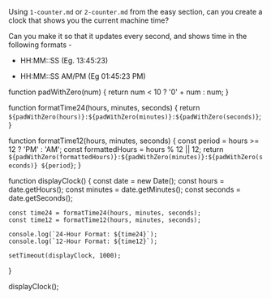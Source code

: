 Using `1-counter.md` or `2-counter.md` from the easy section, can you create a
clock that shows you the current machine time?

Can you make it so that it updates every second, and shows time in the following formats - 

 - HH:MM::SS (Eg. 13:45:23)

 - HH:MM::SS AM/PM (Eg 01:45:23 PM)


function padWithZero(num) {
    return num < 10 ? '0' + num : num;
}

function formatTime24(hours, minutes, seconds) {
    return `${padWithZero(hours)}:${padWithZero(minutes)}:${padWithZero(seconds)}`;
}

function formatTime12(hours, minutes, seconds) {
    const period = hours >= 12 ? 'PM' : 'AM';
    const formattedHours = hours % 12 || 12;
    return `${padWithZero(formattedHours)}:${padWithZero(minutes)}:${padWithZero(seconds)} ${period}`;
}

function displayClock() {
    const date = new Date();
    const hours = date.getHours();
    const minutes = date.getMinutes();
    const seconds = date.getSeconds();

    const time24 = formatTime24(hours, minutes, seconds);
    const time12 = formatTime12(hours, minutes, seconds);

    console.log(`24-Hour Format: ${time24}`);
    console.log(`12-Hour Format: ${time12}`);

    setTimeout(displayClock, 1000);
}

displayClock();